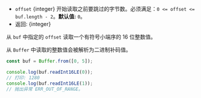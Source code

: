 <!-- YAML
added: v0.5.5
changes:
  - version: v10.0.0
    pr-url: https://github.com/nodejs/node/pull/18395
    description: Removed `noAssert` and no implicit coercion of the offset
                 to `uint32` anymore.
-->

* `offset` {integer} 开始读取之前要跳过的字节数。必须满足：`0 <= offset <= buf.length - 2`。**默认值:** `0`。
* 返回: {integer}

从 `buf` 中指定的 `offset` 读取一个有符号小端序的 16 位整数值。

从 `Buffer` 中读取的整数值会被解析为二进制补码值。

```js
const buf = Buffer.from([0, 5]);

console.log(buf.readInt16LE(0));
// 打印: 1280
console.log(buf.readInt16LE(1));
// 抛出异常 ERR_OUT_OF_RANGE。
```

